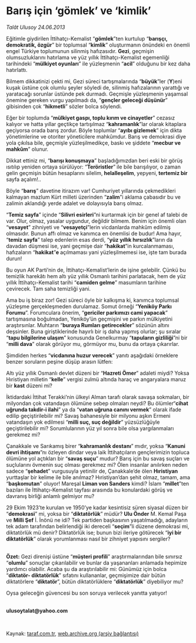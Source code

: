 # Barış için ‘gömlek’ ve ‘kimlik’

*Talât Ulusoy 24.06.2013*

<div class="yazi"><p>Eğitimle giydirilen İttihatçı-Kemalist “<b>gömlek</b>”ten kurtulup “<b>barışçı, demokratik, özgür</b>” bir toplumsal “<b>kimlik</b>” oluşturmanın önündeki en önemli engel Türkiye toplumunun silinmiş hafızasıdır. <b>Gezi</b>, geçmişin olumsuzluklarını hatırlama ve yüz yıllık İttihatçı-Kemalist egemenliği tarihindeki “<b>mülkiyet oyunları</b>” ile yüzleşmenin “<b>acil</b>” olduğunu bir kez daha hatırlattı.</p>
<p>Bilmem dikkatinizi çekti mi, Gezi süreci tartışmalarında “<b>büyük</b>”ler (<b>Y</b>)eni kuşak üstüne çok olumlu şeyler söyledi de, silinmiş hafızalarının yarattığı ve yaratacağı sorunlar üstünde pek durmadı. Geçmişle yüzleşmenin yaşamsal önemine gereken vurgu yapılmadı da, “<b>gençler geleceği düşünür</b>” gibisinden çok “<b>hikmetli</b>” sözler bolca söylendi. </p>
<p>Eğer bir toplumda “<b>mülkiyet gaspı, toplu kırım ve cinayetler</b>” cezasız kalıyor ve hatta yıllar geçtikçe tartışılmaz “<b>kahramanlık</b>”lar olarak kitaplara geçiyorsa orada barış zordur. Böyle toplumlar “<b>ayıbı gizlemek</b>” için dikta yönetimlerine ve otoriter yöneticilere mahkûmdur. Barış ve demokrasi diye yola çıkılsa bile, geçmişle yüzleşilmedikçe, baskı ve şiddete “<b>mecbur ve mahkûm</b>” olunur. </p>
<p>Dikkat ettiniz mi, “<b>barışı konuşmaya</b>” başladığımızdan beri eski bir görüş ısıtılıp yeniden ortaya sürülüyor: “<b>Teröristler</b>”<b> </b>ile bile barışılıyor, o zaman gelin geçmişin bütün hesaplarını silelim,<b> helalleşelim</b>, yepyeni,<b> tertemiz bir </b>sayfa açalım!..</p>
<p>Böyle “<b>barış</b>” davetine itirazım var! Cumhuriyet yıllarında çekmedikleri kalmayan mazlum Kürt milleti üzerinden “<b>zalim</b>”i aklama çabasıdır bu ve zalimin aklandığı yerde adalet ve dolayısıyla barış olmaz. </p>
<p>“<b>Temiz sayfa</b>” içinde “<b>Silivri esirleri</b>”ni kurtarmak için bir genel af talebi de var. Olur, olmaz, yasalar uygundur, değildir bilmem. Benim için önemli olan “<b>vesayet</b>” zihniyeti ve “<b>vesayetçi</b>”lerin vicdanlarda mahkûm edilmiş olmasıdır. Bunun affı olmaz ve kanımca en önemlisi de budur! Ama hayır, “<b>temiz sayfa</b>” talep edenlerin esas derdi, “<b>yüz yıllık hırsızlık</b>”ların da davadan düşmesi ise, yani geçmişe dair “<b>hakikat</b>”in kurcalanmaması, hafızaların “<b>hakikat</b>”<b>e </b>açılmaması yani yüzleşilmemesi ise, işte tam burada durun!</p>
<p>Bu oyun AK Parti’nin de, İttihatçı-Kemalist’lerin de işine gelebilir. Çünkü bu temizlik harekâtı hem altı yüz yıllık Osmanlı tarihini parlatacak, hem de yüz yıllık İttihatçı-Kemalist tarihi “<b>camiden gelme</b>” masumların tarihine çevirecek. Tam saha temizliği yani.</p>
<p>Ama bu iş biraz zor! Gezi süreci öyle bir kalkışma ki, kanımca toplumsal yüzleşme gerçekleşmeden durulamaz. Somut örneği “<b>Yeniköy Parkı Forumu</b>”. Forumculara önerim, “<b>gericiler parkımızı cami yapacak</b>” tartışmasına boğulmadan, Yeniköy’ün geçmişini ve parkın mülkiyetini araştırsınlar. Muhtarın “<b>buraya Rumları getirecekler</b>” sözünün altını deşsinler. Buna giriştiklerinde hayırlı bir iş daha yapmış olurlar; şu sıralar “<b>tapu bilgilerine ulaşım</b>” konusunda Genelkurmay “<b>tapuların gizliliği</b>”ni bir “<b>milli dava</b>” olarak görüyor mu, görmüyor mu, bunu da ortaya çıkarırlar.</p>
<p>Şimdiden herkes “<b>vicdanına huzur verecek</b>” yanıtı aşağıdaki örneklere benzer soruların peşine düşüp arasın lütfen: </p>
<p>Altı yüz yıllık Osmanlı devlet düzeni bir “<b>Hazreti Ömer</b>” adaleti miydi? Yoksa Hıristiyan milletin “<b>kelle</b>” vergisi zulmü altında haraç ve angaryalara maruz bir <b>kast</b> düzeni mi?</p>
<p>İktidardaki İttihat Terakki’nin ülkeyi Alman tarafı olarak savaşa sokmaları, bir milyondan çok vatandaşın ölümüne sebep olmaları neydi? Bu ölümler“<b>cihat uğrunda takdir-i ilahi</b>” ya da “<b>vatan uğruna canını vermek</b>” olarak ifade edilip geçiştirilebilir mi? Savaş bahanesiyle bir milyonu aşkın Ermeni vatandaşın yok edilmesi “<b>milli suç, suç değildir</b>” yüzsüzlüğüyle geçiştirilebilir mi? Sorumlularının yüz yıl sonra bile olsa yargılanmaları gerekmez mi?</p>
<p>Çanakkale ve Sarıkamış birer “<b>kahramanlık destanı</b>” mıdır, yoksa “<b>Kanuni devri ihtişamı</b>”nı özleyen dindar veya laik İttihatçıların gençlerimizin topluca ölümüne yol açtıkları bir “<b>savaş suçu</b>” mudur? Barış için bu savaş suçları ve suçlularını övmenin suç olması gerekmez mi? Ölen insanlar anılırken neden sadece “<b>şehadet</b>” vurgusuyla yetinilir de, Çanakkale’de ölen <b>Hıristiyan</b> yurttaşlar bir kelime ile bile anılmaz? Hıristiyan’dan şehit olmaz, tamam, ama “<b>başkomutan</b>” oluyor! Mareşal <b>Liman von Sanders</b> kimdi? İslam “<b>millet</b>”ten bazıları ile İttihatçı-Kemalist tayfası arasında bu konulardaki görüş ve davranış birliği anlamlı gelmiyor mu? </p>
<p>29 Ekim 1923’te kurulan ve 1950’ye kadar kesintisiz süren siyasal düzen bir “<b>demokrasi</b>” mi, yoksa bir “<b>diktatörlük</b>” müdür? <b>Ulu Önder</b> M. Kemal Paşa ve <b>Milli Şef</b> İ. İnönü ne idi? Tek partiden başkasının yaşatılmadığı, adayların tek adam tarafından belirlendiği iki dereceli “<b>seçim</b>”li düzene demokrasi mi, diktatörlük mü denir? Diktatörlük ise; bunun bizi ileriye götürecek “<b>iyi bir diktatörlük</b>” olarak yorumlanması nasıl bir zihniyet yapısını sergiler?</p>
<p><b><br/>Özet:</b> Gezi direnişi üstüne “<b>müşteri profili</b>” araştırmalarından bile sınırsız “<b>olumlu</b>” sonuçlar çıkarılabilir ve bunlar da yaşananları anlamada hepimize yardımcı olabilir. Acaba şu da araştırılabilir mi: Günümüz için bolca “<b>diktatör- diktatörlük</b>” sıfatını kullananlar, geçmişimize dair bütün diktatörlere “<b>diktatör</b>”, bütün diktatörlüklere “<b>diktatörlük</b>” diyebiliyor mu? </p>
<p>Oysa geleceğin güvencesi bu son soruya verilecek yanıtta yatıyor!</p><b>
<p><br/>ulusoytalat@yahoo.com</p>
<p></p></b> 
</div>

Kaynak: [taraf.com.tr](http://www.taraf.com.tr:80/talat-ulusoy/makale-baris-icin-gomlek-ve-kimlik.htm), [web.archive.org (arşiv bağlantısı)](http://web.archive.org/web/20130626023227/http://www.taraf.com.tr:80/talat-ulusoy/makale-baris-icin-gomlek-ve-kimlik.htm)
